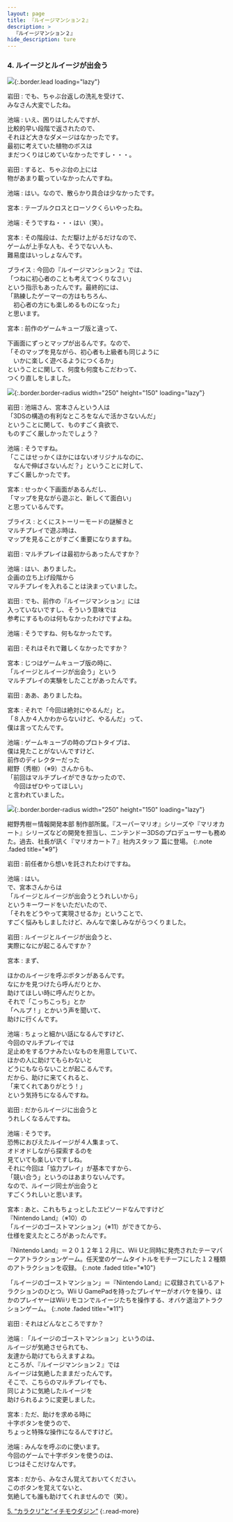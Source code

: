 ```yaml
---
layout: page
title: 『ルイージマンション２』
description: >
  『ルイージマンション２』
hide_description: ture
---
```


### 4. ルイージとルイージが出会う

![](/interviews/jp/3ds/aggj/vol1/img/mainvisual4.jpg){:.border.lead loading="lazy"}

岩田
: でも、ちゃぶ台返しの洗礼を受けて、<br>みなさん大変でしたね。

池端
: いえ、困りはしたんですが、<br>比較的早い段階で返されたので、<br>それほど大きなダメージはなかったです。<br>最初に考えていた植物のボスは<br>まだつくりはじめていなかったですし・・・。

岩田
: すると、ちゃぶ台の上には<br>物があまり載っていなかったんですね。

池端
: はい。なので、散らかり具合は少なかったです。

宮本
: テーブルクロスとローソクくらいやったね。

池端
: そうですね・・・はい（笑）。

宮本
: その階段は、ただ駆け上がるだけなので、<br>ゲームが上手な人も、そうでない人も、<br>難易度はいっしょなんです。

ブライス
: 今回の『ルイージマンション２』では、<br>「つねに初心者のことも考えてつくりなさい」<br>という指示もあったんです。最終的には、<br>「熟練したゲーマーの方はもちろん、<br>　初心者の方にも楽しめるものになった」<br>と思います。

宮本
: 前作のゲームキューブ版と違って、<br>

下画面にずっとマップが出るんです。なので、<br>「そのマップを見ながら、初心者も上級者も同じように<br>　いかに楽しく遊べるようにつくるか」<br>ということに関して、何度も何度もこだわって、<br>つくり直しをしました。

![](/interviews/jp/3ds/aggj/vol1/img/photo15.jpg){:.border.border-radius width="250" height="150"  loading="lazy"}

岩田
: 池端さん、宮本さんという人は<br>「3DSの構造の有利なところをなんで活かさないんだ」<br>ということに関して、ものすごく貪欲で、<br>ものすごく厳しかったでしょう？

池端
: そうですね。<br>「ここはせっかくほかにはないオリジナルなのに、<br>　なんで伸ばさないんだ？」ということに対して、<br>すごく厳しかったです。

宮本
: せっかく下画面があるんだし、<br>「マップを見ながら遊ぶと、新しくて面白い」<br>と思っているんです。

ブライス
: とくにストーリーモードの謎解きと<br>マルチプレイで遊ぶ時は、<br>マップを見ることがすごく重要になりますね。

岩田
: マルチプレイは最初からあったんですか？

池端
: はい、ありました。<br>企画の立ち上げ段階から<br>マルチプレイを入れることは決まっていました。

岩田
: でも、前作の『ルイージマンション』には<br>入っていないですし、そういう意味では<br>参考にするものは何もなかったわけですよね。

池端
: そうですね、何もなかったです。

岩田
: それはそれで難しくなかったですか？

宮本
: じつはゲームキューブ版の時に、<br>「ルイージとルイージが出会う」という<br>マルチプレイの実験をしたことがあったんです。

岩田
: ああ、ありましたね。

宮本
: それで「今回は絶対にやるんだ」と。<br>「８人か４人かわからないけど、やるんだ」って、<br>僕は言ってたんです。

池端
: ゲームキューブの時のプロトタイプは、<br>僕は見たことがないんですけど、<br>前作のディレクターだった<br>紺野（秀樹）（※9）さんからも、<br>「前回はマルチプレイができなかったので、<br>　今回はぜひやってほしい」<br>と言われていました。

![](/interviews/jp/3ds/aggj/vol1/img/photo16.jpg){:.border.border-radius width="250" height="150"  loading="lazy"}



紺野秀樹＝情報開発本部 制作部所属。『スーパーマリオ』シリーズや『マリオカート』シリーズなどの開発を担当し、ニンテンドー3DSのプロデューサーも務めた。過去、社長が訊く『マリオカート７』社内スタッフ 篇に登場。
{:.note .faded title="※9"}

岩田
: 前任者から想いを託されたわけですね。

池端
: はい。<br>で、宮本さんからは<br>「ルイージとルイージが出会うとうれしいから」<br>というキーワードをいただいたので、<br>「それをどうやって実現させるか」ということで、<br>すごく悩みもしましたけど、みんなで楽しみながらつくりました。

岩田
: ルイージとルイージが出会うと、<br>実際になにが起こるんですか？

宮本
: まず、

ほかのルイージを呼ぶボタンがあるんです。<br>なにかを見つけたら呼んだりとか、<br>助けてほしい時に呼んだりとか。<br>それで「こっちこっち」とか<br>「ヘルプ！」とかいう声を聞いて、<br>助けに行くんです。

池端
: ちょっと細かい話になるんですけど、<br>今回のマルチプレイでは<br>足止めをするワナみたいなものを用意していて、<br>ほかの人に助けてもらわないと<br>どうにもならないことが起こるんです。<br>だから、助けに来てくれると、<br>「来てくれてありがとう！」<br>という気持ちになるんですね。

岩田
: だからルイージに出会うと<br>うれしくなるんですね。

池端
: そうです。<br>恐怖におびえたルイージが４人集まって、<br>オドオドしながら探索するのを<br>見ていても楽しいですしね。<br>それに今回は「協力プレイ」が基本ですから、<br>「競い合う」というのはあまりないんです。<br>なので、ルイージ同士が出会うと<br>すごくうれしいと思います。

宮本
: あと、これもちょっとしたエピソードなんですけど<br>『Nintendo Land』（※10）の<br>「ルイージのゴーストマンション」（※11）ができてから、<br>仕様を変えたところがあったんです。


『Nintendo Land』＝２０１２年１２月に、Wii Uと同時に発売されたテーマパークアトラクションゲーム。任天堂のゲームタイトルをモチーフにした１２種類のアトラクションを収録。
{:.note .faded title="※10"}


「ルイージのゴーストマンション」＝『Nintendo Land』に収録されているアトラクションのひとつ。Wii U GamePadを持ったプレイヤーがオバケを操り、ほかのプレイヤーはWiiリモコンでルイージたちを操作する、オバケ退治アトラクションゲーム。
{:.note .faded title="※11"}

岩田
: それはどんなところですか？

池端
: 「ルイージのゴーストマンション」というのは、<br>ルイージが気絶させられても、<br>友達から助けてもらえますよね。<br>ところが、『ルイージマンション２』では<br>ルイージは気絶したままだったんです。<br>そこで、こちらのマルチプレイでも、<br>同じように気絶したルイージを<br>助けられるように変更しました。

宮本
: ただ、助けを求める時に<br>十字ボタンを使うので、<br>ちょっと特殊な操作になるんですけど。

池端
: みんなを呼ぶのに使います。<br>今回のゲームで十字ボタンを使うのは、<br>じつはそこだけなんです。

宮本
: だから、みなさん覚えておいてください。<br>このボタンを覚えてないと、<br>気絶しても誰も助けてくれませんので（笑）。



[5. “カラクリ”と“イチモウダジン”](5.md)
{:.read-more}
